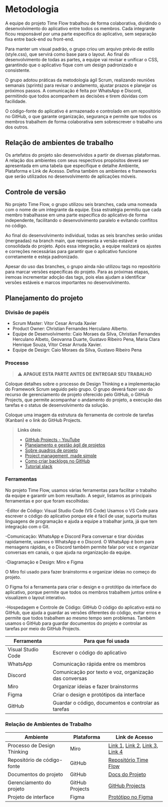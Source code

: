 
# Metodologia

A equipe do projeto Time Flow trabalhou de forma colaborativa, dividindo o desenvolvimento do aplicativo entre todos os membros. Cada integrante ficou responsável por uma parte específica do aplicativo, sem separação fixa entre back-end ou front-end.

Para manter um visual padrão, o grupo criou um arquivo prévio de estilo (style.css), que servirá como base para o layout. Ao final do desenvolvimento de todas as partes, a equipe vai revisar e unificar o CSS, garantindo que o aplicativo fique com um design padronizado e consistente.

O grupo adotou práticas da metodologia ágil Scrum, realizando reuniões semanais (sprints) para revisar o andamento, ajustar prazos e planejar os próximos passos. A comunicação é feita por WhatsApp e Discord, permitindo que todos acompanhem as decisões e tirem dúvidas com facilidade.

O código-fonte do aplicativo é armazenado e controlado em um repositório no GitHub, o que garante organização, segurança e permite que todos os membros trabalhem de forma colaborativa sem sobrescrever o trabalho uns dos outros.

## Relação de ambientes de trabalho

Os artefatos do projeto são desenvolvidos a partir de diversas plataformas. A relação dos ambientes com seus respectivos propósitos deverá ser apresentada em uma tabela que especifique e detalhe Ambiente, Plataforma e Link de Acesso. Defina também os ambientes e frameworks que serão utilizados no desenvolvimento de aplicações móveis.

## Controle de versão

No projeto Time Flow, o grupo utilizou seis branches, cada uma nomeada com o nome de um integrante da equipe. Essa estratégia permitiu que cada membro trabalhasse em uma parte específica do aplicativo de forma independente, facilitando o desenvolvimento paralelo e evitando conflitos no código.

Ao final do desenvolvimento individual, todas as seis branches serão unidas (mergeadas) na branch main, que representa a versão estável e consolidada do projeto. Após essa integração, a equipe realizará os ajustes e correções necessárias para garantir que o aplicativo funcione corretamente e esteja padronizado.

Apesar do uso das branches, o grupo ainda não utilizou tags no repositório para marcar versões específicas do projeto. Para as próximas etapas, iremoas incrementar adoção das tags, pois elas ajudam a identificar versões estáveis e marcos importantes no desenvolvimento.

## Planejamento do projeto

###  Divisão de papéis

- Scrum Master: Vitor Cesar Arruda Xavier
- Product Owner: Christian Fernandes Herculano Alberto.
- Equipe de Desenvolvimento: Caio Moraes da Silva, Christian Fernandes Herculano Albeto, Geovanna Duarte, Gustavo Ribeiro Pena, Maria Clara Henrique Souza, Vitor Cesar Arruda Xavier.
- Equipe de Design: Caio Moraes da Silva, Gustavo Ribeiro Pena

### Processo

> ⚠️ **APAGUE ESTA PARTE ANTES DE ENTREGAR SEU TRABALHO**

Coloque detalhes sobre o processo de Design Thinking e a implementação do Framework Scrum seguido pelo grupo. O grupo deverá fazer uso do recurso de gerenciamento de projeto oferecido pelo GitHub, o GitHub Projects, que permite acompanhar o andamento do projeto, a execução das tarefas e o status de desenvolvimento da solução. 

Coloque uma imagem da estrutura da ferramenta de controle de tarefas (Kanban) e o link do GitHub Projects.
 
> **Links úteis**:
> - [GitHub Projects - YouTube](https://www.youtube.com/playlist?list=PLiO7XHcmTsldZR93nkTFmmWbCEVF_8F5H)
> - [Planejamento e gestão ágil de projetos](https://pucminas.instructure.com/courses/87878/pages/unidade-2-tema-2-utilizacao-de-ferramentas-para-controle-de-versoes-de-software)
> - [Sobre quadros de projeto](https://docs.github.com/pt/issues/organizing-your-work-with-project-boards/managing-project-boards/about-project-boards)
> - [Project management, made simple](https://github.com/features/project-management/)
> - [Como criar backlogs no GitHub](https://www.youtube.com/watch?v=RXEy6CFu9Hk)
> - [Tutorial slack](https://slack.com/intl/en-br/)

### Ferramentas

No projeto Time Flow, usamos várias ferramentas para facilitar o trabalho da equipe e garantir um bom resultado. A seguir, listamos as principais ferramentas e por que foram escolhidas:

-Editor de Código: Visual Studio Code (VS Code)
Usamos o VS Code para escrever o código do aplicativo porque ele é fácil de usar, suporta muitas linguagens de programação e ajuda a equipe a trabalhar junta, já que tem integração com o Git.

-Comunicação: WhatsApp e Discord
Para conversar e tirar dúvidas rapidamente, usamos o WhatsApp e o Discord. O WhatsApp é bom para mensagens rápidas, e o Discord também permite falar por voz e organizar conversas em canais, o que ajuda na organização da equipe.

-Diagramação e Design: Miro e Figma

O Miro foi usado para fazer brainstorms e organizar ideias no começo do projeto.

O Figma foi a ferramenta para criar o design e o protótipo da interface do aplicativo, porque permite que todos os membros trabalhem juntos online e visualizem o layout interativo.

-Hospedagem e Controle de Código: GitHub
O código do aplicativo está no GitHub, que ajuda a guardar as versões diferentes do código, evitar erros e permite que todos trabalhem ao mesmo tempo sem problemas. Também usamos o GitHub para guardar documentos do projeto e controlar as tarefas por meio do GitHub Projects.

| Ferramenta         | Para que foi usada                                     |
| ------------------ | ------------------------------------------------------ |
| Visual Studio Code | Escrever o código do aplicativo                        |
| WhatsApp           | Comunicação rápida entre os membros                    |
| Discord            | Comunicação por texto e voz, organização das conversas |
| Miro               | Organizar ideias e fazer brainstorms                   |
| Figma              | Criar o design e protótipos da interface               |
| GitHub             | Guardar o código, documentos e controlar as tarefas    |


### Relação de Ambientes de Trabalho

| **Ambiente**                        | **Plataforma**                     | **Link de Acesso**                                                                 |
|------------------------------------|------------------------------------|-------------------------------------------------------------------------------------|
| Processo de Design Thinking        | Miro                               | [Link 1](https://miro.com/welcomeonboard/Uy8xYlB1OEUyd1lWUjlWNExYQXRScUNKYStieWVmbG1HMDVLc2p4TFQ5UjNrb2gxVkFYZlZEUjUzYVpvUUtWVjNNVWNKOHhSUmIwR0ZXYnc4NVZZcW5mamYvSUh0bTdPamw0ZEpTZXN2NDJVWGU5cThYbVRyY0cyWWdWODRVRUdzVXVvMm53MW9OWFg5bkJoVXZxdFhRPT0hdjE=), [Link 2](https://miro.com/welcomeonboard/TDZaektJTGwvcm9ONGdZZDFrc3ZSVGdnTWlaMHZpTk51c0MvcEh5TC9VWlNRR1ZENXR6ZU5KVkNaREF6TGZ0MnptVmhxU3RBNEdzZWk5S3g0Tm1LS0hmamYvSUh0bTdPamw0ZEpTZXN2NDBUNlcyTEtaVGc3b1JQTlBtVHhUZU10R2lncW1vRmFBVnlLcVJzTmdFdlNRPT0hdjE=), [Link 3](https://miro.com/welcomeonboard/UVZjWmY0QkhlMldHSXlkOXdsYnAycEpETkRGTWJIeGVaNUN2SHlpNktxSFdPc01TdzNBRm01K1J2ZHBqVy9NMTFVbDIxem9SZVJEMlc5NU82NEc1U1hmamYvSUh0bTdPamw0ZEpTZXN2NDFLRWJFRlVqZXkxYU81Q2lUQUFJNWZBS2NFMDFkcUNFSnM0d3FEN050ekl3PT0hdjE=), [Link 4](https://miro.com/welcomeonboard/NmMrUW1RTTdWVjhHM0tleU1xdmh6M2lpR1hLNWg2bkQwUGcwUzF6Mk9seTlNS2VwSTF6L1NublhHWGxpT0hqMGZsTGMvb3d5ZDJZSy8vREZwWkQvTkhmamYvSUh0bTdPamw0ZEpTZXN2NDEyOXZaaFhRN3dPYUd3NHBDK3FlendBS2NFMDFkcUNFSnM0d3FEN050ekl3PT0hdjE=) |
| Repositório de código-fonte        | GitHub                             | [Repositório Time Flow](https://github.com/ICEI-PUC-Minas-PBE-ADS-SI/2025-1-p1-tiaw-time-flow.git) |
| Documentos do projeto              | GitHub                             | [Docs do Projeto](https://github.com/ICEI-PUC-Minas-PBE-ADS-SI/2025-1-p1-tiaw-time-flow/tree/main/docs) |
| Gerenciamento do projeto           | GitHub Projects                    | [GitHub Projects](https://github.com/ICEI-PUC-Minas-PBE-ADS-SI/2025-1-p1-tiaw-time-flow/projects) |
| Projeto de interface               | Figma                              | [Protótipo no Figma](https://www.figma.com/design/6XQFY8oyfAkyrj5PYyrovW/prot%C3%B3tipo-interativo?node-id=1-2&p=f&t=nzNWVlxmex5fje6O-0) |



 
